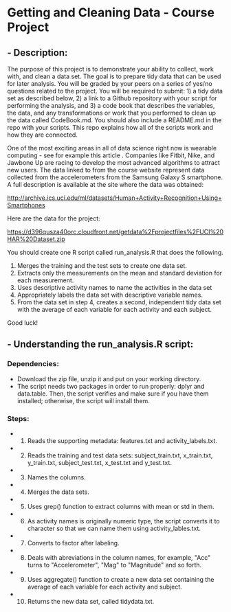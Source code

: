 # Getting and Cleaning Data - Course Project

## - Description:

The purpose of this project is to demonstrate your ability to collect, work with, and clean a data set. The goal is to prepare tidy data that can be used for later analysis. You will be graded by your peers on a series of yes/no questions related to the project. You will be required to submit: 1) a tidy data set as described below, 2) a link to a Github repository with your script for performing the analysis, and 3) a code book that describes the variables, the data, and any transformations or work that you performed to clean up the data called CodeBook.md. You should also include a README.md in the repo with your scripts. This repo explains how all of the scripts work and how they are connected.  

One of the most exciting areas in all of data science right now is wearable computing - see for example this article . Companies like Fitbit, Nike, and Jawbone Up are racing to develop the most advanced algorithms to attract new users. The data linked to from the course website represent data collected from the accelerometers from the Samsung Galaxy S smartphone. A full description is available at the site where the data was obtained: 

http://archive.ics.uci.edu/ml/datasets/Human+Activity+Recognition+Using+Smartphones 

Here are the data for the project: 

https://d396qusza40orc.cloudfront.net/getdata%2Fprojectfiles%2FUCI%20HAR%20Dataset.zip 

You should create one R script called run_analysis.R that does the following. 

1. Merges the training and the test sets to create one data set.
2. Extracts only the measurements on the mean and standard deviation for each measurement. 
3. Uses descriptive activity names to name the activities in the data set
4. Appropriately labels the data set with descriptive variable names. 
5. From the data set in step 4, creates a second, independent tidy data set with the average of each variable for each activity and each subject.

Good luck!


## - Understanding the run_analysis.R script:

### Dependencies:

* Download the zip file, unzip it and put on your working directory.
* The script needs two packages in order to run properly: dplyr and data.table. Then, the script verifies and make sure if you have them installed; otherwise, the script will install them.


### Steps:

* 1. Reads the supporting metadata: features.txt and activity_labels.txt.
* 2. Reads the training and test data sets: subject_train.txt, x_train.txt, y_train.txt, subject_test.txt, x_test.txt and y_test.txt.
* 3. Names the columns.
* 4. Merges the data sets.
* 5. Uses grep() function to extract columns with mean or std in them.
* 6. As activity names is originally numeric type, the script converts it to character so that we can name them using activity_lables.txt.
* 7. Converts to factor after labeling.
* 8. Deals with abreviations in the column names, for example, "Acc" turns to "Accelerometer", "Mag" to "Magnitude" and so forth.
* 9. Uses aggregate() function to create a new data set containing the average of each variable for each activity and subject.
* 10. Returns the new data set, called tidydata.txt.
